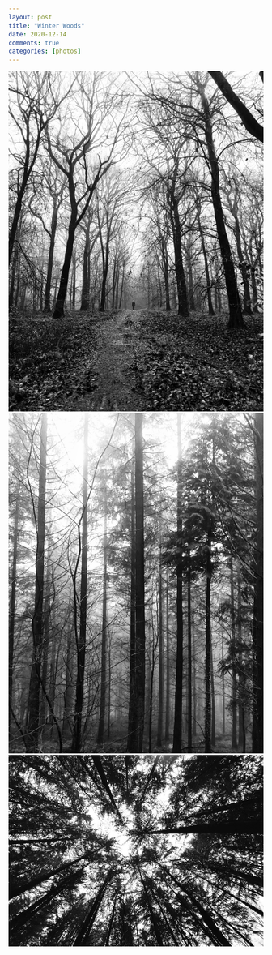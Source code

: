 ```yaml
---
layout: post
title: "Winter Woods"
date: 2020-12-14
comments: true
categories: [photos]
---
```

<img src="/assets/images/articles/winterwoods1.jpeg" class="responsive"><br>
<img src="/assets/images/articles/winterwoods2.jpeg" class="responsive"><br>
<img src="/assets/images/articles/winterwoods3.jpeg" class="responsive"><br>
